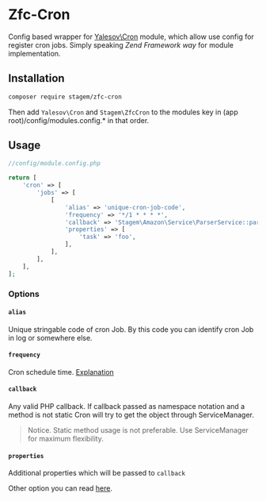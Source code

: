 # Zfc-Cron

Config based wrapper for [Yalesov\Cron](https://github.com/yalesov/zf2-cron) module, which allow use config for register cron jobs.
Simply speaking *Zend Framework way* for module implementation.

## Installation
```bash
composer require stagem/zfc-cron
```

Then add `Yalesov\Cron` and `Stagem\ZfcCron` to the modules key in (app root)/config/modules.config.* in that order.

## Usage
```php
//config/module.config.php

return [
    'cron' => [
        'jobs' => [
            [
                'alias' => 'unique-cron-job-code',
                'frequency' => '*/1 * * * *',
                'callback' => 'Stagem\Amazon\Service\ParserService::parse',
                'properties' => [
                    'task' => 'foo',
                ],
            ],
        ],
    ],
];
```

### Options

#### **`alias`**

Unique stringable code of cron Job. 
By this code you can identify cron Job in log or somewhere else.

#### **`frequency`**

Cron schedule time. [Explanation](http://www.adminschoice.com/crontab-quick-reference)

#### **`callback`**

Any valid PHP callback. If callback passed as namespace notation and a method is not static 
Cron will try to get the object through ServiceManager.

> Notice. Static method usage is not preferable. Use ServiceManager for maximum flexibility.

#### **`properties`**

Additional properties which will be passed to `callback`

Other option you can read [here](https://github.com/yalesov/zf2-cron).
